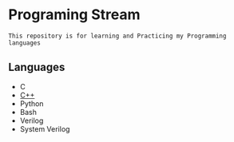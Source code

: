 # Programing Stream
`This repository is for learning and Practicing my Programming languages`
## Languages
-  C 
-  [C++](C++)
-  Python
-  Bash
-  Verilog
-  System Verilog
